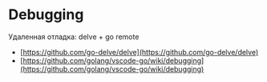 # Debugging

Удаленная отладка: delve + go remote

* [https://github.com/go-delve/delve](https://github.com/go-delve/delve)
* [https://github.com/golang/vscode-go/wiki/debugging](https://github.com/golang/vscode-go/wiki/debugging)
